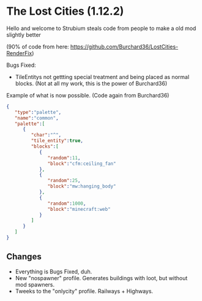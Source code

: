 # The Lost Cities (1.12.2)

Hello and welcome to Strubium steals code from people to make a old mod slightly better 

(90% of code from here: https://github.com/Burchard36/LostCities-RenderFix)

Bugs Fixed:

* TileEntitys not gettting special treatment and being placed as normal blocks. (Not at all my work, this is the power of Burchard36) 

Example of what is now possible. (Code again from Burchard36)
```json
{
   "type":"palette",
   "name":"common",
   "palette":[
      {
         "char":"^",
         "tile_entity":true,
         "blocks":[
            {
               "random":11,
               "block":"cfm:ceiling_fan"
            },
            {
               "random":25,
               "block":"mw:hanging_body"
            },
            {
               "random":1000,
               "block":"minecraft:web"
            }
         ]
      }
   ]
}
```

## Changes
* Everything is Bugs Fixed, duh.
* New "nospawner" profile. Generates buildings with loot, but without mod spawners. 
* Tweeks to the "onlycity" profile. Railways + Highways. 
